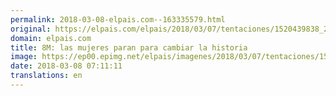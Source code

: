 ```yaml
---
permalink: 2018-03-08-elpais.com--163335579.html
original: https://elpais.com/elpais/2018/03/07/tentaciones/1520439838_219928.html#?ref=rss&format=simple&link=link
domain: elpais.com
title: 8M: las mujeres paran para cambiar la historia
image: https://ep00.epimg.net/elpais/imagenes/2018/03/07/tentaciones/1520439838_219928_1520439945_rrss_normal.jpg
date: 2018-03-08 07:11:11
translations: en
---
```


